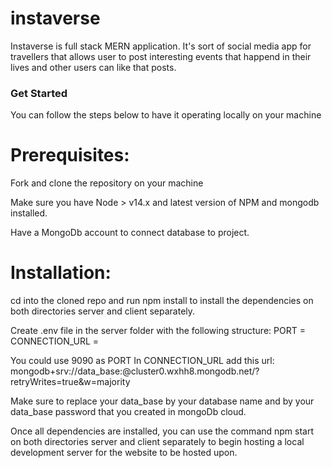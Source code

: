 # instaverse

Instaverse is full stack MERN application. It's sort of social media app for travellers that allows user to post interesting events that happend in their lives and other users can like that posts.


### Get Started

 You can follow the steps below to have it operating locally on your machine

 # Prerequisites:

 Fork and clone the repository on your machine

 Make sure you have Node > v14.x and latest version of NPM and mongodb installed. 

 Have a MongoDb account to connect database to project.

 # Installation:

 cd into the cloned repo and run npm install to install the dependencies on both directories server and client separately.

 Create .env file in the server folder with the following structure:
 PORT = 
 CONNECTION_URL = 

 You could use 9090 as PORT 
 In CONNECTION_URL add this url:
  mongodb+srv://data_base:<password>@cluster0.wxhh8.mongodb.net/?retryWrites=true&w=majority 

  Make sure to replace your data_base by your database name and <password> by your data_base password that you created in mongoDb cloud.


Once all dependencies are installed, you can use the command npm start on both directories server and client separately  to begin hosting a local development server for the website to be hosted upon.